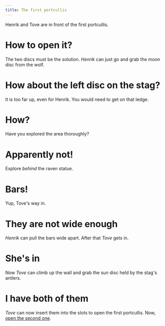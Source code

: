```yaml
---
title: The first portcullis
---
```


Henrik and Tove are in front of the first portcullis.

# How to open it?
The two discs must be the solution. *Henrik* can just go and grab the moon disc from the wolf.

# How about the left disc on the stag?
It is too far up, even for Henrik. You would need to get on that ledge.

# How?
Have you explored the area thoroughly?

# Apparently not!
Explore *behind* the raven statue.

# Bars!
Yup, Tove's way in.

# They are not wide enough
*Henrik* can pull the bars wide apart. After that *Tove* gets in.

# She's in
Now *Tove* can climb up the wall and grab the sun disc held by the stag's antlers.

# I have both of them
*Tove* can now insert them into the slots to open the first portcullis. Now, [open the second one](020-second-gate.md).
